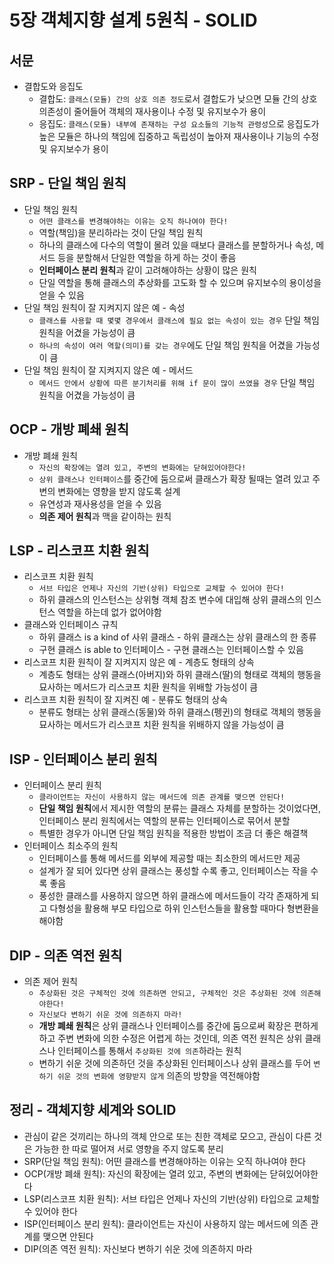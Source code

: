 # 5장 객체지향 설계 5원칙 - SOLID

## 서문
- 결합도와 응집도
  - 결합도: `클래스(모듈) 간의 상호 의존 정도`로서 결합도가 낮으면 모듈 간의 상호 의존성이 줄어들어 객체의 재사용이나 수정 및 유지보수가 용이
  - 응집도: `클래스(모듈) 내부에 존재하는 구성 요소들의 기능적 관령성`으로 응집도가 높은 모듈은 하나의 책임에 집중하고 독립성이 높아져 재사용이나 기능의 수정 및 유지보수가 용이

## SRP - 단일 책임 원칙
- 단일 책임 원칙
  - `어떤 클래스를 변경해야하는 이유는 오직 하나여야 한다!`
  - 역할(책임)을 분리하라는 것이 단일 책임 원칙
  - 하나의 클래스에 다수의 역할이 몰려 있을 때보다 클래스를 분할하거나 속성, 메서드 등을 분할해서 단일한 역할을 하게 하는 것이 좋음
  - **인터페이스 분리 원칙**과 같이 고려해야하는 상황이 많은 원칙
  - 단일 역할을 통해 클래스의 추상화를 고도화 할 수 있으며 유지보수의 용이성을 얻을 수 있음
- 단일 책임 원칙이 잘 지켜지지 않은 예 - 속성
  - `클래스를 사용할 때 몇몇 경우에서 클래스에 필요 없는 속성이 있는 경우` 단일 책임 원칙을 어겼을 가능성이 큼
  - `하나의 속성이 여러 역할(의미)를 갖는 경우`에도 단일 책임 원칙을 어겼을 가능성이 큼
- 단일 책임 원칙이 잘 지켜지지 않은 예 - 메서드
  - `메서드 안에서 상황에 따른 분기처리를 위해 if 문이 많이 쓰였을 경우` 단일 책임 원칙을 어겼을 가능성이 큼

## OCP - 개방 폐쇄 원칙
- 개방 폐쇄 원칙
  - `자신의 확장에는 열려 있고, 주변의 변화에는 닫혀있어야한다!`
  - `상위 클래스나 인터페이스`를 중간에 둠으로써 클래스가 확장 될때는 열려 있고 주변의 변화에는 영향을 받지 않도록 설계
  - 유연성과 재사용성을 얻을 수 있음
  - **의존 제어 원칙**과 맥을 같이하는 원칙

## LSP - 리스코프 치환 원칙
- 리스코프 치환 원칙
  - `서브 타입은 언제나 자신의 기반(상위) 타입으로 교체할 수 있어야 한다!`
  - 하위 클래스의 인스턴스는 상위형 객체 참조 변수에 대입해 상위 클래스의 인스턴스 역할을 하는데 없가 없어야함
- 클래스와 인터페이스 규칙
  - 하위 클래스 is a kind of 사위 클래스 - 하위 클래스는 상위 클래스의 한 종류
  - 구현 클래스 is able to 인터페이스 - 구현 클래스는 인터페이스할 수 있음
- 리스코프 치환 원칙이 잘 지켜지지 않은 예 - 계층도 형태의 상속
  - 계층도 형태는 상위 클래스(아버지)와 하위 클래스(딸)의 형태로 객체의 행동을 묘사하는 메서드가 리스코프 치환 원칙을 위배할 가능성이 큼
- 리스코프 치환 원칙이 잘 지켜진 예 - 분류도 형태의 상속
  - 분류도 형태는 상위 클래스(동물)와 하위 클래스(펭귄)의 형태로 객체의 행동을 묘사하는 메서드가 리스코프 치환 원칙을 위배하지 않을 가능성이 큼

## ISP - 인터페이스 분리 원칙
- 인터페이스 분리 원칙
  - `클라이언트는 자신이 사용하지 않는 메서드에 의존 관계를 맺으면 안된다!`
  - **단일 책임 원칙**에서 제시한 역할의 분류는 클래스 자체를 분할하는 것이었다면, 인터페이스 분리 원칙에서는 역할의 분류는 인터페이스로 묶어서 분할
  - 특별한 경우가 아니면 단일 책임 원칙을 적용한 방법이 조금 더 좋은 해결책
- 인터페이스 최소주의 원칙
  - 인터페이스를 통해 메서드를 외부에 제공할 때는 최소한의 메서드만 제공
  - 설계가 잘 되어 있다면 상위 클래스는 풍성할 수록 좋고, 인터페이스는 작을 수록 좋음
  - 풍성한 클래스를 사용하지 않으면 하위 클래스에 메서드들이 각각 존재하게 되고 다형성을 활용해 부모 타입으로 하위 인스턴스들을 활용할 때마다 형변환을 해야함

## DIP - 의존 역전 원칙
- 의존 제어 원칙
  - `추상화된 것은 구체적인 것에 의존하면 안되고, 구체적인 것은 추상화된 것에 의존해야한다!`
  - `자신보다 변하기 쉬운 것에 의존하지 마라!`
  - **개방 폐쇄 원칙**은 상위 클래스나 인터페이스를 중간에 둠으로써 확장은 편하게 하고 주변 변화에 의한 수정은 어렵게 하는 것인데, 의존 역전 원칙은 상위 클래스나 인터페이스를 통해서 `추상화된 것에 의존`하라는 원칙
  - 변하기 쉬운 것에 의존하던 것을 추상화된 인터페이스나 상위 클래스를 두어 `변하기 쉬운 것의 변화에 영향받지 않게` 의존의 방향을 역전해야함

## 정리 - 객체지향 세계와 SOLID
- 관심이 같은 것끼리는 하나의 객체 안으로 또는 친한 객체로 모으고, 관심이 다른 것은 가능한 한 따로 떨어져 서로 영향을 주지 않도록 분리
- SRP(단일 책임 원칙): 어떤 클래스를 변경해야하는 이유는 오직 하나여야 한다
- OCP(개방 폐쇄 원칙): 자신의 확장에는 열려 있고, 주변의 변화에는 닫혀있어야한다
- LSP(리스코프 치환 원칙): 서브 타입은 언제나 자신의 기반(상위) 타입으로 교체할 수 있어야 한다
- ISP(인터페이스 분리 원칙): 클라이언트는 자신이 사용하지 않는 메서드에 의존 관계를 맺으면 안된다
- DIP(의존 역전 원칙): 자신보다 변하기 쉬운 것에 의존하지 마라
